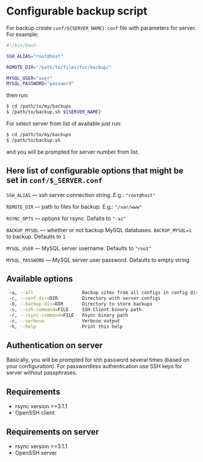 # Configurable backup script

For backup create `conf/${SERVER_NAME}.conf` file with parameters for server. For example:

```bash
#!/bin/bash

SSH_ALIAS="root@host"

REMOTE_DIR="/path/to/files/for/backup/"

MYSQL_USER="user"
MYSQL_PASSWORD="password"
```
then run:
```bash
$ cd /path/to/my/backups
$ /path/to/backup.sh ${SERVER_NAME}
```

For select server from list of available just run:
```bash
$ cd /path/to/my/backups
$ /path/to/backup.sh
```
and you will be prompted for server number from list.

## Here list of configurable options that might be set in `conf/$_SERVER.conf`

`SSH_ALIAS` — ssh server connection string. E.g.: `"root@host"`

`REMOTE_DIR` — path to files for backup. E.g.: `"/var/www"`

`RSYNC_OPTS` — options for rsync. Defalts to `"-az"`

`BACKUP_MYSQL` — whether or not backup MySQL databases. `BACKUP_MYSQL=1` to backup. Defaults to `1`

`MYSQL_USER` — MySQL server username. Defaults to `"root"`

`MYSQL_PASSWORD` — MySQL server user password. Defaults to empty string

## Available options

```bash
 -a, --all                  Backup sites from all configs in config directory
 -c, --conf-dir=DIR         Directory with server configs
 -b, --backup-dir=DIR       Directory to store backups
 -s, --ssh-command=FILE     SSH Client binary path
 -r, --rsync-command=FILE   Rsync binary path
 -v, --verbose              Verbose output
 -h, --help                 Print this help
```

## Authentication on server
Basically, you will be prompted for shh password several times (based on your configuration). For passwordless authentication use SSH keys for server without passphrases.

## Requirements
- rsync  version >=3.1.1
- OpenSSH client

## Requirements on server
- rsync  version >=3.1.1
- OpenSSH server
